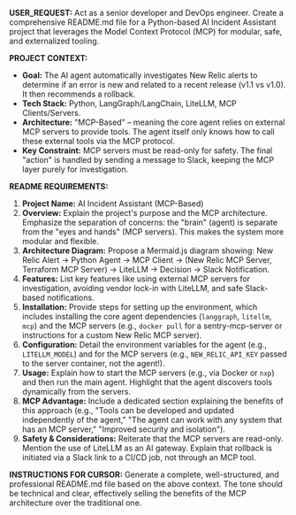 **USER_REQUEST:**
Act as a senior developer and DevOps engineer. Create a comprehensive README.md file for a Python-based AI Incident Assistant project that leverages the Model Context Protocol (MCP) for modular, safe, and externalized tooling.

**PROJECT CONTEXT:**
- **Goal:** The AI agent automatically investigates New Relic alerts to determine if an error is new and related to a recent release (v1.1 vs v1.0). It then recommends a rollback.
- **Tech Stack:** Python, LangGraph/LangChain, LiteLLM, MCP Clients/Servers.
- **Architecture:** "MCP-Based" – meaning the core agent relies on external MCP servers to provide tools. The agent itself only knows how to call these external tools via the MCP protocol.
- **Key Constraint:** MCP servers must be read-only for safety. The final "action" is handled by sending a message to Slack, keeping the MCP layer purely for investigation.

**README REQUIREMENTS:**
1.  **Project Name:** AI Incident Assistant (MCP-Based)
2.  **Overview:** Explain the project's purpose and the MCP architecture. Emphasize the separation of concerns: the "brain" (agent) is separate from the "eyes and hands" (MCP servers). This makes the system more modular and flexible.
3.  **Architecture Diagram:** Propose a Mermaid.js diagram showing: New Relic Alert -> Python Agent -> MCP Client -> (New Relic MCP Server, Terraform MCP Server) -> LiteLLM -> Decision -> Slack Notification.
4.  **Features:** List key features like using external MCP servers for investigation, avoiding vendor lock-in with LiteLLM, and safe Slack-based notifications.
5.  **Installation:** Provide steps for setting up the environment, which includes installing the core agent dependencies (`langgraph`, `litellm`, `mcp`) and the MCP servers (e.g., `docker pull` for a sentry-mcp-server or instructions for a custom New Relic MCP server).
6.  **Configuration:** Detail the environment variables for the agent (e.g., `LITELLM_MODEL`) and for the MCP servers (e.g., `NEW_RELIC_API_KEY` passed to the server container, not the agent!).
7.  **Usage:** Explain how to start the MCP servers (e.g., via Docker or `nxp`) and then run the main agent. Highlight that the agent discovers tools dynamically from the servers.
8.  **MCP Advantage:** Include a dedicated section explaining the benefits of this approach (e.g., "Tools can be developed and updated independently of the agent," "The agent can work with any system that has an MCP server," "Improved security and isolation").
9.  **Safety & Considerations:** Reiterate that the MCP servers are read-only. Mention the use of LiteLLM as an AI gateway. Explain that rollback is initiated via a Slack link to a CI/CD job, not through an MCP tool.

**INSTRUCTIONS FOR CURSOR:**
Generate a complete, well-structured, and professional README.md file based on the above context. The tone should be technical and clear, effectively selling the benefits of the MCP architecture over the traditional one.